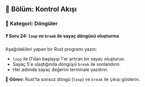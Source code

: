## 📘 Bölüm: Kontrol Akışı  
### 🔹 Kategori: Döngüler  
#### ❓ Soru 24: `loop` ve `break` ile sayaç döngüsü oluşturma

Aşağıdakileri yapan bir Rust programı yazın:

- `loop` ile 0'dan başlayıp 1'er artıran bir sayaç oluşturun.
- Sayaç 5'e ulaştığında döngüyü `break` ile sonlandırın.
- Her adımda sayaç değerini terminale yazdırın.

🔧 **Görev:** Rust'ta sonsuz döngü (`loop`) ve `break` ile çıkışı gösterin.
